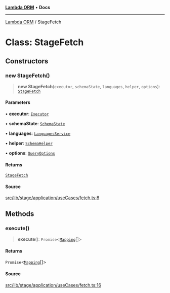 [**Lambda ORM**](../README.md) • **Docs**

***

[Lambda ORM](../README.md) / StageFetch

# Class: StageFetch

## Constructors

### new StageFetch()

> **new StageFetch**(`executor`, `schemaState`, `languages`, `helper`, `options`): [`StageFetch`](StageFetch.md)

#### Parameters

• **executor**: [`Executor`](../interfaces/Executor.md)

• **schemaState**: [`SchemaState`](SchemaState.md)

• **languages**: [`LanguagesService`](LanguagesService.md)

• **helper**: [`SchemaHelper`](SchemaHelper.md)

• **options**: [`QueryOptions`](../interfaces/QueryOptions.md)

#### Returns

[`StageFetch`](StageFetch.md)

#### Source

[src/lib/stage/application/useCases/fetch.ts:8](https://github.com/lambda-orm/lambdaorm/blob/a18b8b74c6a37e9bf429123d2232fbfd3236757c/src/lib/stage/application/useCases/fetch.ts#L8)

## Methods

### execute()

> **execute**(): `Promise`\<[`Mapping`](../interfaces/Mapping.md)[]\>

#### Returns

`Promise`\<[`Mapping`](../interfaces/Mapping.md)[]\>

#### Source

[src/lib/stage/application/useCases/fetch.ts:16](https://github.com/lambda-orm/lambdaorm/blob/a18b8b74c6a37e9bf429123d2232fbfd3236757c/src/lib/stage/application/useCases/fetch.ts#L16)
